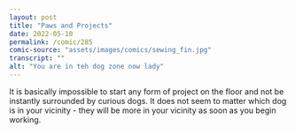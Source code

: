 ```yaml
---
layout: post
title: "Paws and Projects"
date: 2022-05-10
permalink: /comic/285
comic-source: "assets/images/comics/sewing_fin.jpg"
transcript: ""
alt: "You are in teh dog zone now lady"
---
```

It is basically impossible to start any form of project on the floor and not be instantly surrounded by curious dogs. It does not seem to matter which dog is in your vicinity - they will be more in your vicinity as soon as you begin working.
